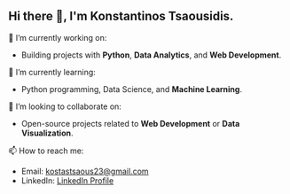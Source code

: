 ## Hi there 👋, I'm Konstantinos Tsaousidis.

🔭 I’m currently working on:
- Building projects with **Python**, **Data Analytics**, and **Web Development**.

🌱 I’m currently learning:
- Python programming, Data Science, and **Machine Learning**.

👯 I’m looking to collaborate on:
- Open-source projects related to **Web Development** or **Data Visualization**.

📫 How to reach me:
- Email: [kostastsaous23@gmail.com](mailto:kostastsaous23@gmail.com)  
- LinkedIn: [LinkedIn Profile](https://www.linkedin.com/in/konstantinos-tsaousidis-1b7360225/)
